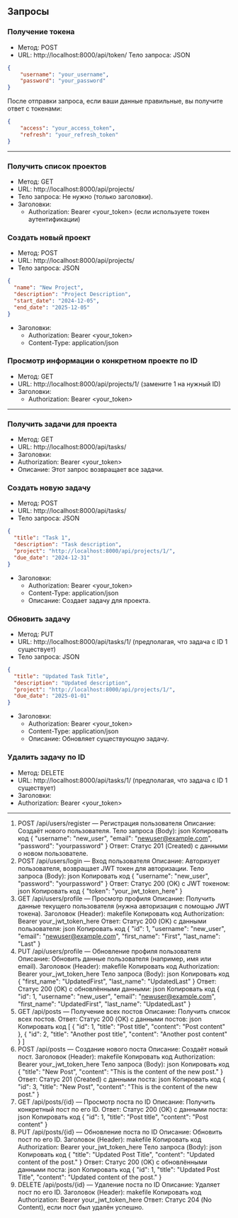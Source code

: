 
## Запросы

### Получение токена

* Метод: POST
* URL: http://localhost:8000/api/token/
Тело запроса: JSON
```json
{
    "username": "your_username",
    "password": "your_password"
}
```

После отправки запроса, если ваши данные правильные, вы получите ответ с токенами:

```json
{
    "access": "your_access_token",
    "refresh": "your_refresh_token"
}
```

---

### Получить список проектов
* Метод: GET
* URL: http://localhost:8000/api/projects/
* Тело запроса: Не нужно (только заголовки).
* Заголовки:
  * Authorization: Bearer <your_token> (если используете токен аутентификации)

### Создать новый проект
* Метод: POST
* URL: http://localhost:8000/api/projects/
* Тело запроса: JSON
```json
{
  "name": "New Project",
  "description": "Project Description",
  "start_date": "2024-12-05",
  "end_date": "2025-12-05"
}
```
* Заголовки:
  * Authorization: Bearer <your_token>
  * Content-Type: application/json

### Просмотр информации о конкретном проекте по ID
* Метод: GET
* URL: http://localhost:8000/api/projects/1/ (замените 1 на нужный ID)
* Заголовки:
  * Authorization: Bearer <your_token>

---

### Получить задачи для проекта
* Метод: GET
* URL: http://localhost:8000/api/tasks/
* Заголовки:
* Authorization: Bearer <your_token>
* Описание: Этот запрос возвращает все задачи.

### Создать новую задачу
* Метод: POST
* URL: http://localhost:8000/api/tasks/
* Тело запроса: JSON
```json
{
  "title": "Task 1",
  "description": "Task description",
  "project": "http://localhost:8000/api/projects/1/",
  "due_date": "2024-12-31"
}
```
* Заголовки:
  * Authorization: Bearer <your_token>
  * Content-Type: application/json
  * Описание: Создает задачу для проекта.

### Обновить задачу
* Метод: PUT
* URL: http://localhost:8000/api/tasks/1/ (предполагая, что задача с ID 1 существует)
* Тело запроса: JSON
```json
{
  "title": "Updated Task Title",
  "description": "Updated description",
  "project": "http://localhost:8000/api/projects/1/",
  "due_date": "2025-01-01"
}
```
* Заголовки:
  * Authorization: Bearer <your_token>
  * Content-Type: application/json
  * Описание: Обновляет существующую задачу.

### Удалить задачу по ID
* Метод: DELETE
* URL: http://localhost:8000/api/tasks/1/ (предполагая, что задача с ID 1 существует)
* Заголовки:
* Authorization: Bearer <your_token>

---

1. POST /api/users/register — Регистрация пользователя
Описание: Создаёт нового пользователя.
Тело запроса (Body):
json
Копировать код
{
  "username": "new_user",
  "email": "newuser@example.com",
  "password": "yourpassword"
}
Ответ: Статус 201 (Created) с данными о новом пользователе.
2. POST /api/users/login — Вход пользователя
Описание: Авторизует пользователя, возвращает JWT токен для авторизации.
Тело запроса (Body):
json
Копировать код
{
  "username": "new_user",
  "password": "yourpassword"
}
Ответ: Статус 200 (OK) с JWT токеном:
json
Копировать код
{
  "token": "your_jwt_token_here"
}
3. GET /api/users/profile — Просмотр профиля
Описание: Получить данные текущего пользователя (нужна авторизация с помощью JWT токена).
Заголовок (Header):
makefile
Копировать код
Authorization: Bearer your_jwt_token_here
Ответ: Статус 200 (OK) с данными пользователя:
json
Копировать код
{
  "id": 1,
  "username": "new_user",
  "email": "newuser@example.com",
  "first_name": "First",
  "last_name": "Last"
}
4. PUT /api/users/profile — Обновление профиля пользователя
Описание: Обновить данные пользователя (например, имя или email).
Заголовок (Header):
makefile
Копировать код
Authorization: Bearer your_jwt_token_here
Тело запроса (Body):
json
Копировать код
{
  "first_name": "UpdatedFirst",
  "last_name": "UpdatedLast"
}
Ответ: Статус 200 (OK) с обновлёнными данными:
json
Копировать код
{
  "id": 1,
  "username": "new_user",
  "email": "newuser@example.com",
  "first_name": "UpdatedFirst",
  "last_name": "UpdatedLast"
}
5. GET /api/posts — Получение всех постов
Описание: Получить список всех постов.
Ответ: Статус 200 (OK) с данными постов:
json
Копировать код
[
  {
    "id": 1,
    "title": "Post title",
    "content": "Post content"
  },
  {
    "id": 2,
    "title": "Another post title",
    "content": "Another post content"
  }
]
6. POST /api/posts — Создание нового поста
Описание: Создаёт новый пост.
Заголовок (Header):
makefile
Копировать код
Authorization: Bearer your_jwt_token_here
Тело запроса (Body):
json
Копировать код
{
  "title": "New Post",
  "content": "This is the content of the new post."
}
Ответ: Статус 201 (Created) с данными поста:
json
Копировать код
{
  "id": 3,
  "title": "New Post",
  "content": "This is the content of the new post."
}
7. GET /api/posts/{id} — Просмотр поста по ID
Описание: Получить конкретный пост по его ID.
Ответ: Статус 200 (OK) с данными поста:
json
Копировать код
{
  "id": 1,
  "title": "Post title",
  "content": "Post content"
}
8. PUT /api/posts/{id} — Обновление поста по ID
Описание: Обновить пост по его ID.
Заголовок (Header):
makefile
Копировать код
Authorization: Bearer your_jwt_token_here
Тело запроса (Body):
json
Копировать код
{
  "title": "Updated Post Title",
  "content": "Updated content of the post."
}
Ответ: Статус 200 (OK) с обновлёнными данными поста:
json
Копировать код
{
  "id": 1,
  "title": "Updated Post Title",
  "content": "Updated content of the post."
}
9. DELETE /api/posts/{id} — Удаление поста по ID
Описание: Удаляет пост по его ID.
Заголовок (Header):
makefile
Копировать код
Authorization: Bearer your_jwt_token_here
Ответ: Статус 204 (No Content), если пост был удалён успешно.